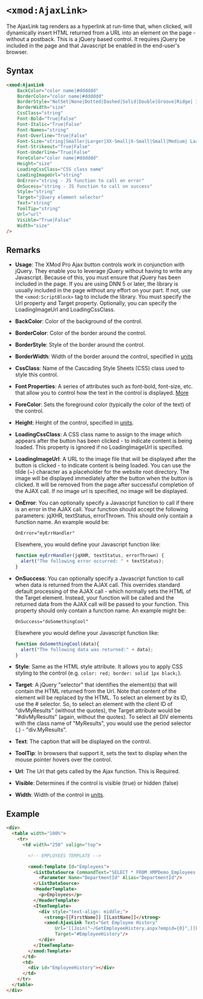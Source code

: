 # `<xmod:AjaxLink>`

The AjaxLink tag renders as a hyperlink at run-time that, when clicked, will dynamically insert HTML returned from a URL into an element on the page - without a postback. This is a jQuery based control. It requires jQuery be included in the page and that Javascript be enabled in the end-user's browser.

## Syntax
```html
<xmod:AjaxLink
    BackColor="color name|#dddddd"
    BorderColor="color name|#dddddd"
    BorderStyle="NotSet|None|Dotted|Dashed|Solid|Double|Groove|Ridge| Inset|Outset"
    BorderWidth="size"
    CssClass="string"
    Font-Bold="True|False"
    Font-Italic="True|False"
    Font-Names="string"
    Font-Overline="True|False"
    Font-Size="string|Smaller|Larger|XX-Small|X-Small|Small|Medium| Large|X-Large|XX-Large"
    Font-Strikeout="True|False"
    Font-Underline="True|False"
    ForeColor="color name|#dddddd"
    Height="size"
    LoadingCssClass="CSS class name"
    LoadingImageUrl="string"
    OnError="string - JS function to call on error"
    OnSucess="string - JS function to call on success"
    Style="string"
    Target="jQuery element selector"
    Text="string"
    ToolTip="string"
    Url="url"
    Visible="True|False"
    Width="size" 
/>
```

## Remarks

*   **Usage**: The XMod Pro Ajax button controls work in conjunction with jQuery. They enable you to leverage jQuery without having to write any Javascript. Because of this, you must ensure that jQuery has been included in the page. If you are using DNN 5 or later, the library is usually included in the page without any effort on your part. If not, use the `<xmod:ScriptBlock>` tag to include the library. You must specify the Url property and Target property. Optionally, you can specify the LoadingImageUrl and LoadingCssClass.  

*   **BackColor**: Color of the background of the control.  

*   **BorderColor**: Color of the border around the control.  

*   **BorderStyle**: Style of the border around the control.  

*   **BorderWidth**: Width of the border around the control, specified in [units](../unit-types.md)

*   **CssClass**: Name of the Cascading Style Sheets (CSS) class used to style this control.  

*   **Font Properties**: A series of attributes such as font-bold, font-size, etc. that allow you to control how the text in the control is displayed. [More](../font-properties.md)

*   **ForeColor**: Sets the foreground color (typically the color of the text) of the control.  

*   **Height**: Height of the control, specified in [units](../unit-types.md).  

*   **LoadingCssClass**: A CSS class name to assign to the image which appears after the button has been clicked - to indicate content is being loaded. This property is ignored if no LoadingImageUrl is specified.  

*   **LoadingImageUrl**: A URL to the image file that will be displayed after the button is clicked - to indicate content is being loaded. You can use the tilde (~) character as a placeholder for the website root directory. The image will be displayed immediately after the button when the button is clicked. It will be removed from the page after successful completion of the AJAX call. If no image url is specified, no image will be displayed.  

*   **OnError**: You can optionally specify a Javascript function to call if there is an error in the AJAX call. Your function should accept the following parameters: jqXHR, textStatus, errorThrown. This should only contain a function name. An example would be:  
    ```
    OnError="myErrHandler"
    ```
    Elsewhere, you would define your Javascript function like:  
    ```javascript
    function myErrHandler(jqXHR, textStatus, errorThrown) {  
      alert("The following error occurred: " + textStatus);  
    } 
    ```

*   **OnSuccess**: You can optionally specify a Javascript function to call when data is returned from the AJAX call. This overrides standard default processing of the AJAX call - which normally sets the HTML of the Target element. Instead, your function will be called and the returned data from the AJAX call will be passed to your function. This property should only contain a function name. An example might be: 
    ```
    OnSuccess="doSomethingCool"
    ```
    Elsewhere you would define your Javascript function like:  
    ```javascript
    function doSomethingCool(data){  
      alert("The following data was returned:" + data);  
    }  
    ```

*   **Style**: Same as the HTML style attribute. It allows you to apply CSS styling to the control (e.g. `color: red; border: solid 1px black;`).  

*   **Target**: A jQuery "selector" that identifies the element(s) that will contain the HTML returned from the Url. Note that content of the element will be replaced by the HTML. To select an element by its ID, use the # selector. So, to select an element with the client ID of "divMyResults" (without the quotes), the Target attribute would be "#divMyResults" (again, without the quotes). To select all DIV elements with the class name of "MyResults", you would use the period selector (.) - "div.MyResults".  

*   **Text**: The caption that will be displayed on the control.  

*   **ToolTip**: In browsers that support it, sets the text to display when the mouse pointer hovers over the control.  

*   **Url**: The Url that gets called by the Ajax function. This is Required.  

*   **Visible**: Determines if the control is visible (true) or hidden (false)  

*   **Width**: Width of the control in [units](../unit-types.md).

## Example
```html {18-20}
<div>
  <table width="100%">
    <tr>
      <td width="250" valign="top">

        <!-- EMPLOYEES TEMPLATE -->

        <xmod:Template Id="Employees">
          <ListDataSource CommandText="SELECT * FROM XMPDemo_Employees WHERE DepartmentId = @DepartmentId"> 
            <Parameter Name="DepartmentId" Alias="DepartmentId"/>
          </ListDataSource>
          <HeaderTemplate>
            <p>Employees</p>
          </HeaderTemplate>
          <ItemTemplate>
            <div style="text-align: middle;">
              <strong>[[FirstName]] [[LastName]]</strong> 
              <xmod:AjaxLink Text="Get Employee History" 
                  Url='[[Join("~/GetEmployeeHistory.aspx?empid={0}",[[EmployeeId]])]]'
                  Target="#EmployeeHistory"/>
            </div>
          </ItemTemplate>
        </xmod:Template>
      </td>
      <td>
        <div id="EmployeeHistory"></div>
      </td>
    </tr>
  </table>
</div>  
```
